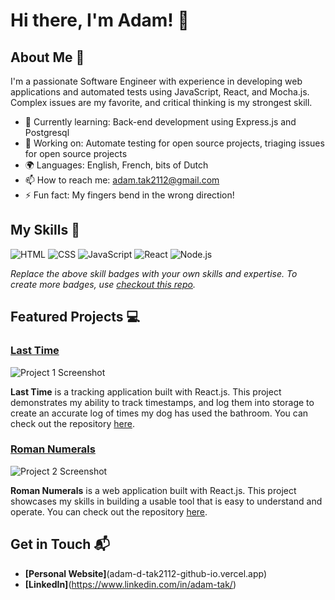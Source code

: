 # Hi there, I'm Adam! 👋

## About Me 🚀

I'm a passionate Software Engineer with experience in developing web applications and automated tests using JavaScript, React, and Mocha.js. Complex issues are my favorite, and critical thinking is my strongest skill.

- 🌱 Currently learning: Back-end development using Express.js and Postgresql
- 🔭 Working on: Automate testing for open source projects, triaging issues for open source projects
- 🌍 Languages: English, French, bits of Dutch
- 📫 How to reach me: adam.tak2112@gmail.com
- ⚡ Fun fact: My fingers bend in the wrong direction!

## My Skills 🧠

![HTML](https://img.shields.io/badge/-HTML-E34F26?style=flat-square&logo=html5&logoColor=white)
![CSS](https://img.shields.io/badge/-CSS-1572B6?style=flat-square&logo=css3&logoColor=white)
![JavaScript](https://img.shields.io/badge/-JavaScript-F7DF1E?style=flat-square&logo=javascript&logoColor=black)
![React](https://img.shields.io/badge/-React-61DAFB?style=flat-square&logo=react&logoColor=black)
![Node.js](https://img.shields.io/badge/-Node.js-339933?style=flat-square&logo=node.js&logoColor=white)

*Replace the above skill badges with your own skills and expertise. To create more badges, use [checkout this repo](https://github.com/alexandresanlim/Badges4-README.md-Profile).*

## Featured Projects 💻

### [Last Time](https://last-time-umber.vercel.app/)

![Project 1 Screenshot](project_1_screenshot_url)

**Last Time** is a tracking application built with React.js. This project demonstrates my ability to track timestamps, and log them into storage to create an accurate log of times my dog has used the bathroom. You can check out the repository [here](https://github.com/AdamDTak2112/last-time).

### [Roman Numerals](https://roman-numeral.vercel.app/)

![Project 2 Screenshot](project_2_screenshot_url)

**Roman Numerals** is a web application built with React.js. This project showcases my skills in building a usable tool that is easy to understand and operate. You can check out the repository [here](https://github.com/AdamDTak2112/roman-numeral).

## Get in Touch 📬

- **[Personal Website]**(adam-d-tak2112-github-io.vercel.app)
- **[LinkedIn]**(https://www.linkedin.com/in/adam-tak/)


